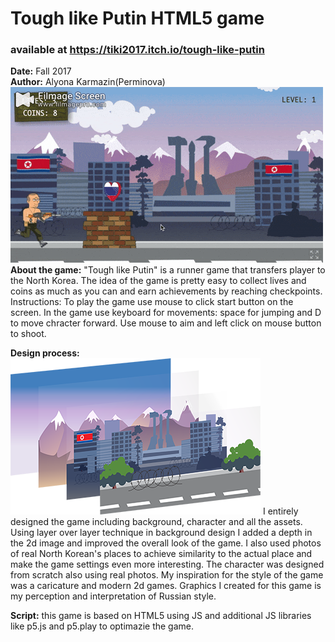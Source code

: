 # Tough like Putin HTML5 game
### available at https://tiki2017.itch.io/tough-like-putin <br>
**Date:** Fall 2017 <br>
**Author:** Alyona Karmazin(Perminova)<br>
![Alt Text](https://github.com/AlyonaTiki/Tough_like_Putin_game/blob/master/img/demo.gif)<br>
**About the game:**
"Tough like Putin" is a runner game that transfers player to the North Korea. 
The idea of the game is pretty easy to collect lives and coins as much as you 
can and earn achievements by reaching checkpoints.
Instructions: To play the game use mouse to click start button on the screen. In the game use keyboard for movements: space for jumping and D to move chracter forward. Use mouse to aim and left click on mouse button to shoot.

**Design process:**
<img src="https://github.com/AlyonaTiki/Tough_like_Putin_game/blob/master/img/assets1.png">
I entirely designed the game including background, character and all the assets. 
Using layer over layer technique in background design I added a depth in the 2d 
image and improved the overall look of the game. I also used photos of real North 
Korean's places to achieve similarity to the actual place and make the game 
settings even more interesting.
The character was designed from scratch also using real photos. 
My inspiration for the style of the game was a caricature and modern 2d games. 
Graphics I created for this game is my perception and interpretation of Russian style.

**Script:**
this game is based on HTML5 using JS and additional JS libraries 
like p5.js and p5.play to optimazie the game.
